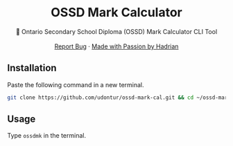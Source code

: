 <br />
<div align="center">
  <h1 align="center">OSSD Mark Calculator</h3>

  <p align="center">
    🧮 Ontario Secondary School Diploma (OSSD) Mark Calculator CLI Tool
    <br />
    <br />
    <a href="https://github.com/udontur/ossd-mark-calculator/issues/new">Report Bug</a>
    ·
    <a href="https://github.com/udontur">Made with Passion by Hadrian</a>
  </p>
</div>

## Installation
Paste the following command in a new terminal.
```sh
git clone https://github.com/udontur/ossd-mark-cal.git && cd ~/ossd-mark-cal && . ./install.sh
```

## Usage
Type ```ossdmk``` in the terminal.
